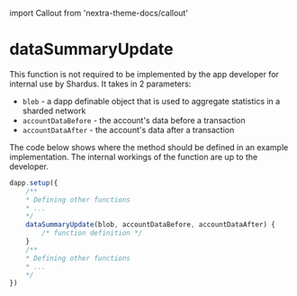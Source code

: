 import Callout from 'nextra-theme-docs/callout'

# dataSummaryUpdate

This function is not required to be implemented by the app developer for internal use by Shardus. It takes in 2 parameters:

- `blob` - a dapp definable object that is used to aggregate statistics in a sharded network
- `accountDataBefore` - the account's data before a transaction
- `accountDataAfter` - the account's data after a transaction

<Callout emoji="💡" type="default">

The code below shows where the method should be defined in an example implementation. The internal workings of the function are up to the developer.

</Callout>

```javascript
dapp.setup({
    /**
    * Defining other functions
    * ...
    */
    dataSummaryUpdate(blob, accountDataBefore, accountDataAfter) {
        /* function definition */
    }
    /**
    * Defining other functions
    * ...
    */
})
```